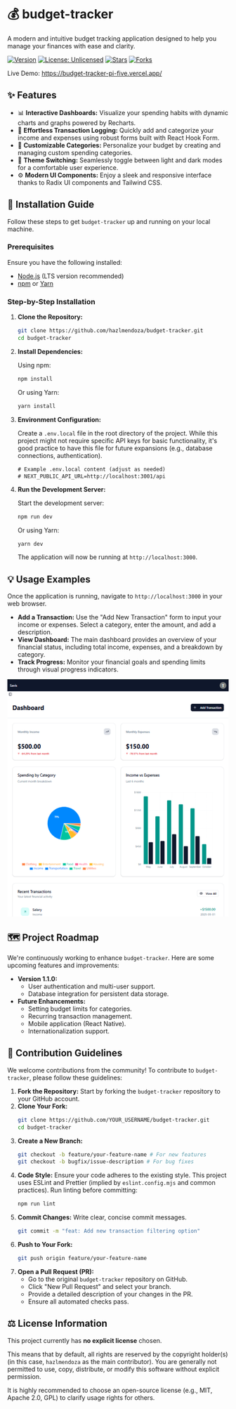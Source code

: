# 💰 budget-tracker

A modern and intuitive budget tracking application designed to help you manage your finances with ease and clarity.

[![Version](https://img.shields.io/badge/version-1.0.0-blue)](https://github.com/hazlmendoza/budget-tracker)
[![License: Unlicensed](https://img.shields.io/badge/License-Unlicensed-lightgrey)](https://unlicense.org/)
[![Stars](https://img.shields.io/github/stars/hazlmendoza/budget-tracker?style=social)](https://github.com/hazlmendoza/budget-tracker/stargazers)
[![Forks](https://img.shields.io/github/forks/hazlmendoza/budget-tracker?style=social)](https://github.com/hazlmendoza/budget-tracker/network/members)

Live Demo: https://budget-tracker-pi-five.vercel.app/

## ✨ Features

*   📊 **Interactive Dashboards:** Visualize your spending habits with dynamic charts and graphs powered by Recharts.
*   📝 **Effortless Transaction Logging:** Quickly add and categorize your income and expenses using robust forms built with React Hook Form.
*   🎨 **Customizable Categories:** Personalize your budget by creating and managing custom spending categories.
*   🌙 **Theme Switching:** Seamlessly toggle between light and dark modes for a comfortable user experience.
*   ⚙️ **Modern UI Components:** Enjoy a sleek and responsive interface thanks to Radix UI components and Tailwind CSS.


## 🚀 Installation Guide

Follow these steps to get `budget-tracker` up and running on your local machine.

### Prerequisites

Ensure you have the following installed:

*   [Node.js](https://nodejs.org/en/) (LTS version recommended)
*   [npm](https://www.npmjs.com/) or [Yarn](https://yarnpkg.com/)

### Step-by-Step Installation

1.  **Clone the Repository:**

    ```bash
    git clone https://github.com/hazlmendoza/budget-tracker.git
    cd budget-tracker
    ```

2.  **Install Dependencies:**

    Using npm:
    ```bash
    npm install
    ```

    Or using Yarn:
    ```bash
    yarn install
    ```

3.  **Environment Configuration:**

    Create a `.env.local` file in the root directory of the project. While this project might not require specific API keys for basic functionality, it's good practice to have this file for future expansions (e.g., database connections, authentication).

    ```
    # Example .env.local content (adjust as needed)
    # NEXT_PUBLIC_API_URL=http://localhost:3001/api
    ```

4.  **Run the Development Server:**

    Start the development server:
    ```bash
    npm run dev
    ```

    Or using Yarn:
    ```bash
    yarn dev
    ```

    The application will now be running at `http://localhost:3000`.


## 💡 Usage Examples

Once the application is running, navigate to `http://localhost:3000` in your web browser.

*   **Add a Transaction:** Use the "Add New Transaction" form to input your income or expenses. Select a category, enter the amount, and add a description.
*   **View Dashboard:** The main dashboard provides an overview of your financial status, including total income, expenses, and a breakdown by category.
*   **Track Progress:** Monitor your financial goals and spending limits through visual progress indicators.

![Dashboard Screenshot](public/images/Dashboard.png)


## 🗺️ Project Roadmap

We're continuously working to enhance `budget-tracker`. Here are some upcoming features and improvements:

*   **Version 1.1.0:**
    *   User authentication and multi-user support.
    *   Database integration for persistent data storage.
*   **Future Enhancements:**
    *   Setting budget limits for categories.
    *   Recurring transaction management.
    *   Mobile application (React Native).
    *   Internationalization support.


## 🤝 Contribution Guidelines

We welcome contributions from the community! To contribute to `budget-tracker`, please follow these guidelines:

1.  **Fork the Repository:** Start by forking the `budget-tracker` repository to your GitHub account.
2.  **Clone Your Fork:**
    ```bash
    git clone https://github.com/YOUR_USERNAME/budget-tracker.git
    cd budget-tracker
    ```
3.  **Create a New Branch:**
    ```bash
    git checkout -b feature/your-feature-name # For new features
    git checkout -b bugfix/issue-description # For bug fixes
    ```
4.  **Code Style:** Ensure your code adheres to the existing style. This project uses ESLint and Prettier (implied by `eslint.config.mjs` and common practices). Run linting before committing:
    ```bash
    npm run lint
    ```
5.  **Commit Changes:** Write clear, concise commit messages.
    ```bash
    git commit -m "feat: Add new transaction filtering option"
    ```
6.  **Push to Your Fork:**
    ```bash
    git push origin feature/your-feature-name
    ```
7.  **Open a Pull Request (PR):**
    *   Go to the original `budget-tracker` repository on GitHub.
    *   Click "New Pull Request" and select your branch.
    *   Provide a detailed description of your changes in the PR.
    *   Ensure all automated checks pass.


## ⚖️ License Information

This project currently has **no explicit license** chosen.

This means that by default, all rights are reserved by the copyright holder(s) (in this case, `hazlmendoza` as the main contributor). You are generally not permitted to use, copy, distribute, or modify this software without explicit permission.

It is highly recommended to choose an open-source license (e.g., MIT, Apache 2.0, GPL) to clarify usage rights for others.
